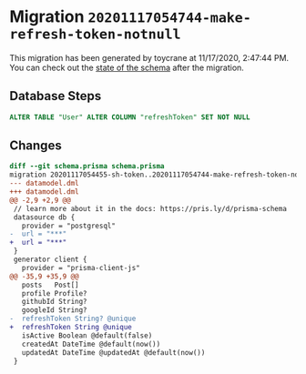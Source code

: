 # Migration `20201117054744-make-refresh-token-notnull`

This migration has been generated by toycrane at 11/17/2020, 2:47:44 PM.
You can check out the [state of the schema](./schema.prisma) after the migration.

## Database Steps

```sql
ALTER TABLE "User" ALTER COLUMN "refreshToken" SET NOT NULL
```

## Changes

```diff
diff --git schema.prisma schema.prisma
migration 20201117054455-sh-token..20201117054744-make-refresh-token-notnull
--- datamodel.dml
+++ datamodel.dml
@@ -2,9 +2,9 @@
 // learn more about it in the docs: https://pris.ly/d/prisma-schema
 datasource db {
   provider = "postgresql"
-  url = "***"
+  url = "***"
 }
 generator client {
   provider = "prisma-client-js"
@@ -35,9 +35,9 @@
   posts   Post[]
   profile Profile?
   githubId String?
   googleId String?
-  refreshToken String? @unique
+  refreshToken String @unique
   isActive Boolean @default(false)
   createdAt DateTime @default(now())
   updatedAt DateTime @updatedAt @default(now())
 }
```


